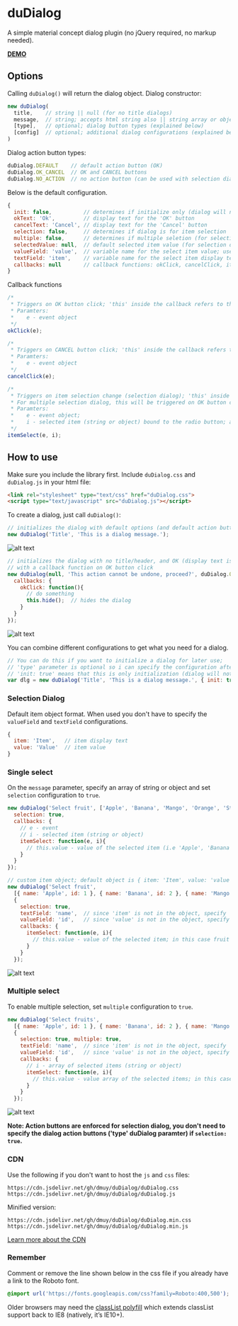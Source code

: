 duDialog
=========

A simple material concept dialog plugin (no jQuery required, no markup needed).

**[DEMO](https://dmuy.github.io/dialog/)**

## Options
Calling `duDialog()` will return the dialog object.
Dialog constructor:
```javascript
new duDialog(
  title,    // string || null (for no title dialogs)
  message,  // string; accepts html string also || string array or object (for selection dialog)
  [type],   // optional; dialog button types (explained below)
  [config]  // optional; additional dialog configurations (explained below)
)
```

Dialog action button types:
```javascript
duDialog.DEFAULT    // default action button (OK)
duDialog.OK_CANCEL  // OK and CANCEL buttons
duDialog.NO_ACTION  // no action button (can be used with selection dialogs)
```

Below is the default configuration.
```javascript
{
  init: false,          // determines if initialize only (dialog will not be shown immediately after initialization)
  okText: 'Ok',         // display text for the 'OK' button
  cancelText: 'Cancel', // display text for the 'Cancel' button
  selection: false,     // determines if dialog is for item selection
  multiple: false,      // determines if multiple seletion (for selection dialog)
  selectedValue: null,  // default selected item value (for selection dialog)
  valueField: 'value',  // variable name for the select item value; use this for custom object structure (for selection dialog)
  textField: 'item',    // variable name for the select item display text; use this for custom object structure (for selection dialog)
  callbacks: null       // callback functions: okClick, cancelClick, itemSelect (for selection dialog)
}
```

Callback functions
```javascript
/* 
 * Triggers on OK button click; 'this' inside the callback refers to the dialog object
 * Paramters:
 *    e - event object
 */
okClick(e);

/* 
 * Triggers on CANCEL button click; 'this' inside the callback refers to the dialog object
 * Paramters:
 *    e - event object
 */
cancelClick(e);

/* 
 * Triggers on item selection change (selection dialog); 'this' inside the callback refers to the radio button.
 * For multiple selection dialog, this will be triggered on OK button click (okClick will not be executed); 'this' does not refer to the checkbox
 * Paramters:
 *    e - event object; 
 *    i - selected item (string or object) bound to the radio button; array of selected items (string or object) for multiple selection
 */
itemSelect(e, i);
```

## How to use
Make sure you include the library first.
Include `duDialog.css` and `duDialog.js` in your html file:
```html
<link rel="stylesheet" type="text/css" href="duDialog.css">
<script type="text/javascript" src="duDialog.js"></script>
```

To create a dialog, just call `duDialog()`:
```javascript
// initializes the dialog with default options (and default action button - OK button)
new duDialog('Title', 'This is a dialog message.');
```
![alt text](https://lh3.googleusercontent.com/pzN64pN35nP2ESQUy4QI5kUWrEIq4sM5wryLjb63iWa_LEuTqRiosOlNEzTUJPgCzjDtWIuzRzWFr1MeMARLOUwfDSV20JDh9YwRLzn97-BzvvHBvvhTX7X8o2VOdqVCTB0-S-Jm2tlu8HZu1xuh-C9o94AzSkSwqGEQerwrBCr0640LEOMzSuLOawhhVFDwuG5xiWXOSitYIHl8eRiqP4ypP5wMwzfXUIuYzWNxMC2ksmyuAN0_tSPLJU8iuEUVFKcEqB9MavUx_yXJxXhlD4l1CNef2tmdEAvm8Dw_XgtxcHB16zCLWIspNmG1a5Qp_0DVnYr22g_g-Dbm8VTtmw3dpX66VYAckKpYaVXEP44WYyWIPNcv0nZtKVjJ7Mvznuswzp5YoCUXGZewPHJKK1-fU2BistMjMQydBQbbLUTPLsk6OfveAJfN_7GpcTjfCy1yoYL02lc30SOeoqdk3XRn_gnfH9Q7s8ybFf8ARDzky4CxqEy9OMjRZ4A5qyHkYeEZFobryqWrUYpQTHe9V844WoAeNWoNKWF7etALtr9RalEj5DOaQlAjpuBLOEk3vdukFONE9ZvaBFnD-bNKDFY1nw55B0vzZr0XkmhOBcqVceBKIhOGbqywdHjwTR6amp2UMaTJ-uqluEydcJXXrgps=w322-h209-no "Information dialog")

```javascript
// initializes the dialog with no title/header, and OK (display text is 'Proceed') and CANCEL buttons;
// with a callback function on OK button click
new duDialog(null, 'This action cannot be undone, proceed?', duDialog.OK_CANCEL, { okText: 'Proceed',
  callbacks: {
    okClick: function(){
      // do something
      this.hide();  // hides the dialog
    }
  }
});
```
![alt text](https://lh3.googleusercontent.com/EFHvfdpnrXFCq-xp0zmutv-0DMJkBzbenqRez_YcabsGND-WtWatNOr0PXj4DB7dq3wxwYBXI4qeT6XjRhB1PAlwZrwaA-hVf2nMATCXyC71FWOpj72AlNVrjWOSFhZdRfq9HLUyOrrS1AC6OB9IEeJpjh-zRuLuCOIi_QnIod3PcbzzZb8Qq1TEWsjJxmX4p0KfwhA1RqWLWLdLexIsUrQzpsDm65Riqoisz5DQcShA8qbcgwpiAMgs3RBFz8aHMpbt4K768FdBImA6BQcCsfGfnHp8olCLXX2qPvpkSF6c3IZr_5ZY-iB2nseB0R6PCJrZpxZZAv1wjU6UXMViBvYOszf_QUg0Ro9kCzkdMDzrKpBJRByewST9R5g1zSlgnTPrzKDrm_13zZGo02Zzq26KMmWhJOvRkwwAxXMxv46o_OGSgSs872TBbhv3pldK-XYqrETd5XJN89YIlPxaSxbtgGt0DDLtR6k737sjXeZdmZ31WIjx7Ip0sQdebOPZXw6kAFlG-OqdZ8w6VEjABgwR8TDiedNn94WNBy_lWqc0VK_wy3WK67cb0rEygHM0bt0IqMH2Xr_H1WbDhHIfy1KtxLGeNAKyHFsgnrlRAxR9kfslo_kyjt516WVdEFtbf9y1jqx-uegC69WCYDkdA-Gf=w399-h165-no "Confirmation dialog")

You can combine different configurations to get what you need for a dialog.
```javascript
// You can do this if you want to initialize a dialog for later use;
// 'type' parameter is optional so i can specify the configuration after the message parameter
// 'init: true' means that this is only initialization (dialog will not be shown unless you call '[dialog object].show()')
var dlg = new duDialog('Title', 'This is a dialog message.', { init: true });
```

### Selection Dialog
Default item object format. When used you don't have to specify the `valueField` and `textField` configurations.
```javascript
{
  item: 'Item',   // item display text
  value: 'Value'  // item value
}
```

### Single select
On the `message` parameter, specify an array of string or object and set `selection` configuration to `true`.
```javascript
new duDialog('Select fruit', ['Apple', 'Banana', 'Mango', 'Orange', 'Strawberry'], {
  selection: true, 
  callbacks: {
    // e - event
    // i - selected item (string or object)
    itemSelect: function(e, i){
      // this.value - value of the selected item (i.e 'Apple', 'Banana', etct)
    }
  }
});

// custom item object; default object is { item: 'Item', value: 'value' }
new duDialog('Select fruit', 
  [{ name: 'Apple', id: 1 }, { name: 'Banana', id: 2 }, { name: 'Mango', id: 3 }, { name: 'Orange', id: 4 }, { name: 'Strawberry', id: 5 }], 
  {
    selection: true,
    textField: 'name',  // since 'item' is not in the object, specify 'name' or any varialbe in the object you want as display text
    valueField: 'id',   // since 'value' is not in the object, specify 'id' or any variable in the object you want as the value
    callbacks: {
      itemSelect: function(e, i){
        // this.value - value of the selected item; in this case fruit 'id'
      }
    }
  });
```
![alt text](https://lh3.googleusercontent.com/GYCCbgAYrleyFewA24Nvoo8HHwVMriEi0GcMMKSaIIsP2wmy5foH4CncJb4LpU7dIfuchWvHDnRvcaicNPcnmQjGNADUiabi-IPqIJC9VJTE3HSClvE-4T77s7nnVWXQMx6zirgODClgLfGIinYfkeyMlCUjmE70G2M2VUS5c1wYdNSbtRmJuKe7UoA0gdCA95wKxJG1jTLOPJV83O4Iz1gFvD3l4e6LIekWJAKdGAKcqKwIJ9CP8tM9t4QQuFYMXRzQKmmzPOt6LBCp-pkKxw3dOVixQgZFv0iyKZhSHZnhNX6gI0xOYBawETY91mwqHihDbrdOlzXhEch-JAO-SEjQ-VQPQyh8aPhatVTsI-bO4CSD05qMnwl9Ppzm1gatcwQH7fLev-BWcesxWEDZVd9db1ZQtB9GgPHRXi9rGjxJnaq40923CN7P0zzN5mOvqsNXNzItTeFmnfXIqgqkgIyPwLZtZBz-8QNYZoBJzVgJXRMGn3fcN40FkIDanUhXQ_rQvXDkVLVJJoC9nYPCSqaU_MDi2ivsD7lY0qrya-1as0IBuAFxQiyz_VoKZMS3N7WycziluJa4TxdkgCa4iE2uokSjdRpY-BCNxUC9Bl8OXtoh-jHuTKi20ssROq2lnyzJVPerTAu2b1Fpirlovp38=w326-h371-no "Single select dialog")

### Multiple select
To enable multiple selection, set `multiple` configuration to `true`.
```javascript
new duDialog('Select fruits', 
  [{ name: 'Apple', id: 1 }, { name: 'Banana', id: 2 }, { name: 'Mango', id: 3 }, { name: 'Orange', id: 4 }, { name: 'Strawberry', id: 5 }], 
  {
    selection: true, multiple: true,
    textField: 'name',  // since 'item' is not in the object, specify 'name' or any varialbe in the object you want as display text
    valueField: 'id',   // since 'value' is not in the object, specify 'id' or any variable in the object you want as the value
    callbacks: {
      // i - array of selected items (string or object)
      itemSelect: function(e, i){
        // this.value - value array of the selected items; in this case array of fruit 'id'
      }
    }
  });
```
![alt text](https://lh3.googleusercontent.com/0YYBVsrz0lIhfsbCemVtVPI6JZx1Mk-8JOhC6esVp9bLx2YE0ZrsNj4sXsV-_3QtQvJyehEWGh0Iwm4INuSisbd_QDpfYW0XUfHAeAb_p7B6n2va3Smkcd-xfPEe_3On-LX0hhpntIXae5XWPUPs5m4VqUm2mFwVX9dN67nhP1kpma22szWHjYBkiHgp8Bwa816eBMBGNo-QtTE8TuGXzm3HFVdc9Esqm-OKZfZ1eoWJkIib0RhmNkc7uirRb8qBdDl_wxXgr5M_CJMXkWkva_MmROuKcquEZ2vG8lYaGThqd6RsNNxCloC0jhSXYVKVtFCMPgi49vMg3fINi0HGuwhuA-lXMVC9wQLTgwuMrTNRhbT9kltM2ldKDjmNS-EiyJQ2fW8Lw5RcFnzzzXhut9nIbj1W6YxnYvWaZTnF4s-sHxhRN_z7RxrhKxOqt9gTIrbIs8T9Ei0kCdHVefWkpJPP7goo6wCD9TEehdXwsbWRuUCDN7szdj47vsnEZdDBE7LW1PjYev5zB6J_g34dsHCK2dmfVk1KnBz530aQGnNh8_zvk3DOvvOYI9YRZ3AE-IbTQmX0yrXpRYtKLYCjBgJi4aB2IIc1HwcyQwPabcleg4nITJXLQAw_RyoA4HdnGvZIWe4w4b2o4oA-F1bGJqEh=w338-h415-no "Multiple select dialog")

**Note: Action buttons are enforced for selection dialog, you don't need to specify the dialog action buttons ('type' duDialog paramter) if `selection: true`.**


### CDN
Use the following if you don't want to host the `js` and `css` files:
```
https://cdn.jsdelivr.net/gh/dmuy/duDialog/duDialog.css
https://cdn.jsdelivr.net/gh/dmuy/duDialog/duDialog.js
```
Minified version:
```
https://cdn.jsdelivr.net/gh/dmuy/duDialog/duDialog.min.css
https://cdn.jsdelivr.net/gh/dmuy/duDialog/duDialog.min.js
```

[Learn more about the CDN](https://www.jsdelivr.com/features#gh)

### Remember
Comment or remove the line shown below in the css file if you already have a link to the Roboto font.
```css
@import url('https://fonts.googleapis.com/css?family=Roboto:400,500');
```

Older browsers may need the [classList polyfill](https://developer.mozilla.org/en-US/docs/Web/API/Element/classList) which extends classList support back to IE8 (natively, it’s IE10+).
